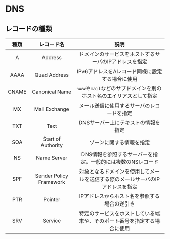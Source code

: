 # DNS

## レコードの種類

| 種類  |       レコード名        |                                      説明                                      |
| :---: | :---------------------: | :----------------------------------------------------------------------------: |
|   A   |         Address         |             ドメインのサービスをホストするサーバのIPアドレスを指定             |
| AAAA  |      Quad Address       |                IPv6アドレスをAレコード同様に設定する場合に使用                 |
| CNAME |     Canonical Name      |      `www`や`mail`などのサブドメインを別のホスト名のエイリアスとして指定       |
|  MX   |      Mail Exchange      |                  メール送信に使用するサーバのレコードを指定                  |
|  TXT  |          Text           |                      DNSサーバー上にテキストの情報を指定                       |
|  SOA  |   Start of Authority    |        ゾーンに関する情報を指定               |
|  NS   |       Name Server       |       DNS情報を参照するサーバーを指定。一般的には複数のNSレコード        |
|  SPF  | Sender Policy Framework | 対象となるドメインを使用してメールを送信する際のメールサーバのIPアドレスを指定 |
|  PTR  |         Pointer         |                  IPアドレスからホスト名を参照する場合の逆引き                  |
|  SRV  |         Service         |    特定のサービスをホストしている端末や、そのポート番号を指定する場合に使用    |
